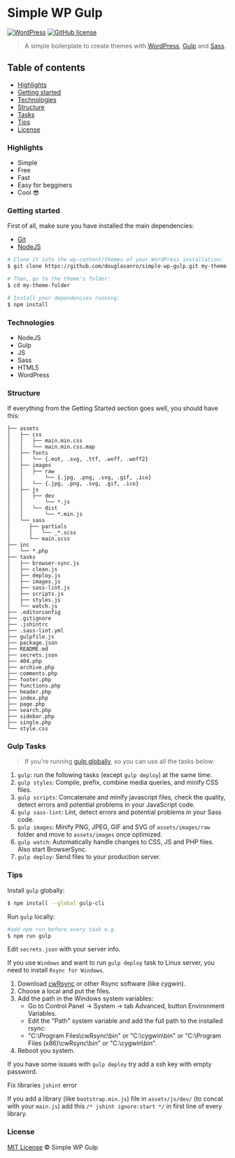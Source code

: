 # Simple WP Gulp
[![WordPress](https://img.shields.io/wordpress/v/akismet.svg)](https://github.com/douglasanro/simple-wp-gulp) [![GitHub license](https://img.shields.io/badge/license-MIT-blue.svg)](https://raw.githubusercontent.com/douglasanro/simple-wp-gulp/master/LICENSE)

> A simple boilerplate to create themes with [WordPress](https://wordpress.org), [Gulp](http://gulpjs.com) and [Sass](http://sass-lang.com).

## Table of contents

- [Highlights](#highlights)
- [Getting started](#getting-started)
- [Technologies](#technologies)
- [Structure](#structure)
- [Tasks](#gulp-tasks)
- [Tips](#tips)
- [License](#license)

### Highlights

- Simple
- Free
- Fast
- Easy for begginers
- Cool :sunglasses:

### Getting started
First of all, make sure you have installed the main dependencies:

- [Git](https://git-scm.com/downloads)
- [NodeJS](https://nodejs.org/en/download/)

```bash
# Clone it into the wp-content/themes of your WordPress installation:
$ git clone https://github.com/douglasanro/simple-wp-gulp.git my-theme-folder

# Then, go to the theme's folder:
$ cd my-theme-folder

# Install your dependencies running:
$ npm install
```

### Technologies

- NodeJS
- Gulp
- JS
- Sass
- HTML5
- WordPress

### Structure

If everything from the Getting Started section goes well, you should have this:

```
├── assets
│	├── css
│	│   ├── main.min.css
│	│   └── main.min.css.map
│	├── fonts
│	│   └── {.eot, .svg, .ttf, .woff, .woff2}
│	├── images
│	│   ├── raw
│	│       └── {.jpg, .png, .svg, .gif, .ico}
│	│   └── {.jpg, .png, .svg, .gif, .ico}
│	├── js
│	│   ├── dev
│	│       └── *.js
│	│   └── dist
│	│       └── *.min.js
│	└── sass
│	   ├── partials
│	   │   └── _*.scss
│	   └── main.scss
├── inc
│	└── *.php
├── tasks
│	├── browser-sync.js
│	├── clean.js
│	├── deploy.js
│	├── images.js
│	├── sass-lint.js
│	├── scripts.js
│	├── styles.js
│	└── watch.js
├── .editorconfig
├── .gitignore
├── .jshintrc
├── .sass-lint.yml
├── gulpfile.js
├── package.json
├── README.md
├── secrets.json
├── 404.php
├── archive.php
├── comments.php
├── footer.php
├── functions.php
├── header.php
├── index.php
├── page.php
├── search.php
├── sidebar.php
├── single.php
└── style.css
```

### Gulp Tasks

> If you're running [gulp globally](#tips), so you can use all the tasks below:

1. `gulp`:  run the following tasks (except `gulp deploy`) at the same time.
1. `gulp styles`: Compile, prefix, combine media queries, and minify CSS files.
1. `gulp scripts`: Concatenate and minify javascript files, check the quality, detect errors and potential problems in your JavaScript code.
1. `gulp sass-lint`: Lint, detect errors and potential problems in your Sass code.
1. `gulp images`: Minify PNG, JPEG, GIF and SVG of `assets/images/raw` folder and move to `assets/images` once optimized.
1. `gulp watch`: Automatically handle changes to CSS, JS and PHP files. Also start BrowserSync.
1. `gulp deploy`: Send files to your production server.

### Tips

Install `gulp` globally:

```bash
$ npm install --global gulp-cli
```

Run `gulp` locally:

```bash
#add npm run before every task e.g.
$ npm run gulp
```

Edit `secrets.json` with your server info.

If you use `Windows` and want to run `gulp deploy` task to Linux server, you need to install `Rsync for Windows`.

1. Download [cwRsync](https://itefix.net/content/cwrsync-free-edition) or other Rsync software (like cygwin).
1. Choose a local and put the files.
1. Add the path in the Windows system variables:
	* Go to Control Panel -> System -> tab Advanced, button Environment Variables.
	* Edit the "Path" system variable and add the full path to the installed rsync:
	* "C:\Program Files\cwRsync\bin" or "C:\cygwin\bin" or "C:\Program Files (x86)\cwRsync\bin" or "C:\cygwin\bin".
1. Reboot you system.

If you have some issues with `gulp deploy` try add a ssh key with empty password.

Fix libraries `jshint` error

If you add a library (like `bootstrap.min.js`) file in `assets/js/dev/` (to concat with your `main.js`) add this `/* jshint ignore:start */` in first line of every library.

### License
[MIT License](LICENSE) © Simple WP Gulp
